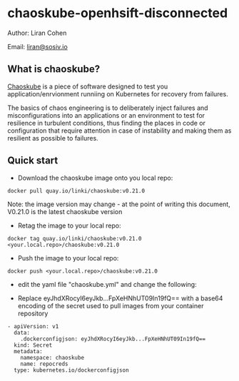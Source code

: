 # chaoskube-openhsift-disconnected

Author: Liran Cohen

Email: liran@sosiv.io

## What is chaoskube?

[Chaoskube](https://github.com/linki/chaoskube) is a piece of software designed to test you application/enrvionment runniing on Kubernetes for recovery from failures.

The basics of chaos engineering is to deliberately inject failures and misconfigurations into an applications or an environment to test for resilience in turbulent conditions, thus finding the places in code or configuration that require attention in case of instability and making them as resilient as possible to failures.

## Quick start

- Download the chaoskube image onto you local repo:
```
docker pull quay.io/linki/chaoskube:v0.21.0
```

Note: the image version may change - at the point of writing this document, V0.21.0 is the latest chaoskube version

- Retag the image to your local repo:

```
docker tag quay.io/linki/chaoskube:v0.21.0 <your.local.repo>/chaoskube:v0.21.0
```

- Push the image to your local repo:
```
docker push <your.local.repo>/chaoskube:v0.21.0
```

- edit the yaml file "chaoskube.yml" and change the following:

* Replace eyJhdXRocyI6eyJkb...FpXeHNhUT09In19fQ== with a base64 encoding of the secret used to pull images from your container repository
```
- apiVersion: v1
  data:
    .dockerconfigjson: eyJhdXRocyI6eyJkb...FpXeHNhUT09In19fQ==
  kind: Secret
  metadata:
    namespace: chaoskube
    name: repocreds
  type: kubernetes.io/dockerconfigjson
  ```



